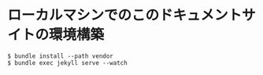 # ローカルマシンでのこのドキュメントサイトの環境構築

```
$ bundle install --path vendor
$ bundle exec jekyll serve --watch
```
